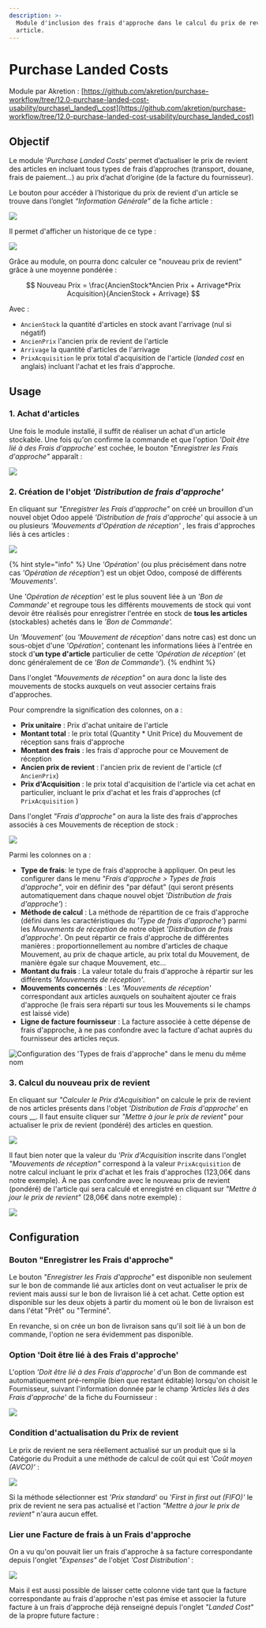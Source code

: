 ```yaml
---
description: >-
  Module d'inclusion des frais d'approche dans le calcul du prix de revient d'un
  article.
---
```


# Purchase Landed Costs

Module par Akretion :  [https://github.com/akretion/purchase-workflow/tree/12.0-purchase-landed-cost-usability/purchase\_landed\_cost](https://github.com/akretion/purchase-workflow/tree/12.0-purchase-landed-cost-usability/purchase_landed_cost)

## Objectif

Le module ‘_Purchase Landed Costs_’ permet d’actualiser le prix de revient des articles en incluant tous types de frais d’approches \(transport, douane, frais de paiement…\) au prix d’achat d’origine \(de la facture du fournisseur\).

Le bouton pour accéder à l’historique du prix de revient d'un article se trouve dans l’onglet _“Information Générale”_ de la fiche article :

![](.gitbook/assets/image%20%2810%29.png)

Il permet d'afficher un historique de ce type :

![](.gitbook/assets/image%20%2816%29.png)

Grâce au module, on pourra donc calculer ce "nouveau prix de revient" grâce à une moyenne pondérée :

$$
Nouveau Prix = \frac{AncienStock*Ancien Prix + Arrivage*Prix Acquisition}{AncienStock + Arrivage}
$$

Avec :

* `AncienStock` la quantité d'articles en stock avant l'arrivage \(nul si négatif\)
* `AncienPrix` l'ancien prix de revient de l'article
* `Arrivage` la quantité d'articles de l'arrivage
* `PrixAcquisition` le prix total d'acquisition de l'article \(_landed cost_ en anglais\) incluant l'achat et les frais d'approche.

## Usage

### 1. Achat d'articles

Une fois le module installé, il suffit de réaliser un achat d'un article stockable. Une fois qu'on confirme la commande et que l'option _'Doit être lié à des Frais d'approche'_ est cochée, le bouton _"Enregistrer les Frais d'approche"_ apparaît :

![](.gitbook/assets/image%20%2819%29.png)

### 2. Création de l'objet _'Distribution de frais d'approche'_

En cliquant sur _"Enregistrer les Frais d'approche"_  on créé un brouillon d'un nouvel objet Odoo appelé _'Distribution de frais d'approche'_ qui associe à un ou plusieurs _'Mouvements d'Opération de réception'_ , les frais d'approches liés à ces articles :

![](.gitbook/assets/image%20%284%29.png)

{% hint style="info" %}
Une _'Opération'_  \(ou plus précisément dans notre cas _'Opération de réception'_\) est un objet Odoo, composé de différents _'Mouvements'_. 

Une _'Opération de réception'_ est le plus souvent liée à un _'Bon de Commande'_ et regroupe tous les différents mouvements de stock qui vont devoir être réalisés pour enregistrer l'entrée en stock de **tous les articles** \(stockables\) achetés dans le _'Bon de Commande'._

Un _'Mouvement'_  \(ou _'Mouvement de réception'_ dans notre cas\) est donc un sous-objet d'une _'Opération',_ contenant les informations liées à l'entrée en stock d'**un type d'article** particulier de cette _'Opération de réception'_ \(et donc généralement de ce _'Bon de Commande'_\)_._
{% endhint %}

Dans l'onglet _"Mouvements de réception"_ on aura donc la liste des mouvements de stocks auxquels on veut associer certains frais d'approches.

Pour comprendre la signification des colonnes, on a :

* **Prix unitaire** : Prix d'achat unitaire de l'article
* **Montant total** : le prix total \(Quantity \* Unit Price\) du Mouvement de réception sans frais d'approche
* **Montant des frais** : les frais d'approche pour ce Mouvement de réception
* **Ancien prix de revient** : l'ancien prix de revient de l'article \(cf `AncienPrix`\)
* **Prix d'Acquisition** : le prix total d'acquisition de l'article via cet achat en particulier, incluant le prix d'achat et les frais d'approches \(cf `PrixAcquisition` \)

Dans l'onglet _"Frais d'approche"_ on aura la liste des frais d'approches associés à ces Mouvements de réception de stock :

![](.gitbook/assets/image%20%2818%29.png)

Parmi les colonnes on a :

* **Type de frais**: le type de frais d'approche à appliquer. On peut les configurer dans le menu _"Frais d'approche &gt; Types de frais d'approche"_, voir en définir des "par défaut" \(qui seront présents automatiquement dans chaque nouvel objet _'Distribution de frais d'approche'_\) :
* **Méthode de calcul** : La méthode de répartition de ce frais d'approche \(défini dans les caractéristiques du _'Type de frais d'approche'_\) parmi les _Mouvements de réception_ de notre objet _'Distribution de frais d'approche'_. On peut répartir ce frais d'approche de différentes manières : proportionnellement au nombre d'articles de chaque Mouvement, au prix de chaque article, au prix total du Mouvement, de manière égale sur chaque Mouvement, etc...
* **Montant du frais** : La valeur totale du frais d'approche à répartir sur les différents _'Mouvements de réception'_.
* **Mouvements concernés** : Les _'Mouvements de réception'_  correspondant aux articles auxquels on souhaitent ajouter ce frais d'approche \(le frais sera réparti sur tous les Mouvements si le champs est laissé vide\)
* **Ligne de facture fournisseur** : La facture associée à cette dépense de frais d'approche, à ne pas confondre avec la facture d'achat auprès du fournisseur des articles reçus.

![Configuration des &apos;Types de frais d&apos;approche&quot; dans le menu du m&#xEA;me nom](.gitbook/assets/image.png)

### 3. Calcul du nouveau prix de revient

En cliquant sur _"Calculer le Prix d'Acquisition"_ on calcule le prix de revient de nos articles présents dans l'objet _'Distribution de Frais d'approche'_ en cours __. Il faut ensuite cliquer sur _"Mettre à jour le prix de revient"_ pour actualiser le prix de revient \(pondéré\) des articles en question.

![](.gitbook/assets/image%20%286%29.png)

Il faut bien noter que la valeur du _'Prix d'Acquisition_ inscrite dans l'onglet _"Mouvements de réception"_  correspond à la valeur `PrixAcquisition`  de notre calcul incluant le prix d'achat et les frais d'approches \(123,06€ dans notre exemple\). À ne pas confondre avec le nouveau prix de revient \(pondéré\) de l'article qui sera calculé et enregistré en cliquant sur _"Mettre à jour le prix de revient"_ \(28,06€ dans notre exemple\) :

![](.gitbook/assets/image%20%2814%29.png)

## Configuration

### Bouton "Enregistrer les Frais d'approche"

Le bouton _"Enregistrer les Frais d'approche"_  est disponible non seulement sur le bon de commande lié aux articles dont on veut actualiser le prix de revient mais aussi sur le bon de livraison lié à cet achat. Cette option est disponible sur les deux objets à partir du moment où le bon de livraison est dans l'état "Prêt" ou "Terminé".

En revanche, si on crée un bon de livraison sans qu'il soit lié à un bon de commande, l'option ne sera évidemment pas disponible.

### Option 'Doit être lié à des Frais d'approche'

L'option _'Doit être lié à des Frais d'approche'_ d'un Bon de commande est automatiquement pré-remplie \(bien que restant éditable\) lorsqu'on choisit le Fournisseur, suivant l'information donnée par le champ _'Articles liés à des Frais d'approche'_ de la fiche du Fournisseur :

![](.gitbook/assets/image%20%2812%29.png)

### Condition d'actualisation du Prix de revient

Le prix de revient ne sera réellement actualisé sur un produit que si la Catégorie du Produit a une méthode de calcul de coût qui est _'Coût moyen \(AVCO\)'_ :

![](.gitbook/assets/image%20%2811%29.png)

Si la méthode sélectionner est _'Prix standard'_ ou _'First in first out \(FIFO\)'_ le prix de revient ne sera pas actualisé et l'action _"Mettre à jour le prix de revient"_ n'aura aucun effet.

### Lier une Facture de frais à un Frais d'approche

On a vu qu'on pouvait lier un frais d'approche à sa facture correspondante depuis l'onglet _"Expenses"_ de l'objet _'Cost Distribution'_ :

![](.gitbook/assets/image%20%282%29.png)

Mais il est aussi possible de laisser cette colonne vide tant que la facture correspondante au frais d'approche n'est pas émise et associer la future facture à un frais d'approche déjà renseigné depuis l'onglet _"Landed Cost"_ de la propre future facture :



